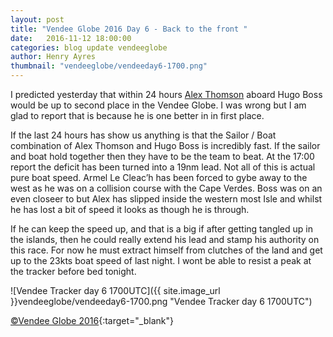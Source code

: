 ```yaml
--- 
layout: post
title: "Vendee Globe 2016 Day 6 - Back to the front "
date:   2016-11-12 18:00:00
categories: blog update vendeeglobe
author: Henry Ayres
thumbnail: "vendeeglobe/vendeeday6-1700.png"
--- 
```


I predicted yesterday that within 24 hours  [Alex Thomson](http://www.alexthomsonracing.com/) aboard Hugo Boss would be up to second place in the Vendee Globe.
I was wrong but I am glad to report that is because he is one better in in first place.

If the last 24 hours has show us anything is that the Sailor / Boat combination of Alex Thomson and Hugo Boss is incredibly fast.
If the sailor and boat hold together then they have to be the team to beat.  At the 17:00 report the deficit has been turned into a 19nm lead.
Not all of this is actual pure boat speed.  Armel Le Cleac’h has been forced to gybe away to the west as he was on a collision course with 
the Cape Verdes.   Boss was on an even closeer to but Alex has slipped inside the western most Isle and whilst he has lost a bit of speed it 
looks as though he is through.

If he can keep the speed up, and that is a big if after getting tangled up in the islands, then he could really extend his lead and stamp his authority on this race.
For now he must extract himself from clutches of the land and get up to the 23kts boat speed of last night.
I wont be able to resist a peak at the tracker before bed tonight.


![Vendee Tracker day 6 1700UTC]({{ site.image_url }}vendeeglobe/vendeeday6-1700.png "Vendee Tracker day 6 1700UTC")

[&copy;Vendee Globe 2016](http://tracking2016.vendeeglobe.org/hp5ip0/){:target="_blank"}